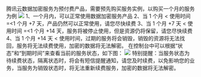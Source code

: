 腾讯云数据加密服务为预付费产品，需要预先购买服务实例，以购买一个月的服务为例
![](https://mc.qcloudimg.com/static/img/c3398de61f9f02914200ec9e9588bb45/image.png)
1、一个月内，可以正常使用数据加密服务产品
2、当 1 个月 < 使用时间 =<1 个月 +7 天，产品仍然可以正常使用，请您尽快续费
3、当 1 个月 +7 天 < 使用时间 =<1 个月 +14 天，服务将被停止使用，但是资源仍将保留，请您尽快续费
4、当 1 个月 +14 天 < 使用时间，过期的服务将会销毁，销毁的资源将无法找回，服务将无法续费使用，加密的数据将无法解密。
在控制台中可以根据“状态”和“到期时间”来查看当前的服务状态，如下图：
![](https://mc.qcloudimg.com/static/img/d40352a4e707ad1c4f81f82d27601533/image.png)
特别提醒：当服务状态为待续费状态，隔离状态时，将会有短信提醒通知，请您及时续费，以免影响您的业务，当服务为销毁状态时，将无法重新续费服务，加密的数据将无法解密。